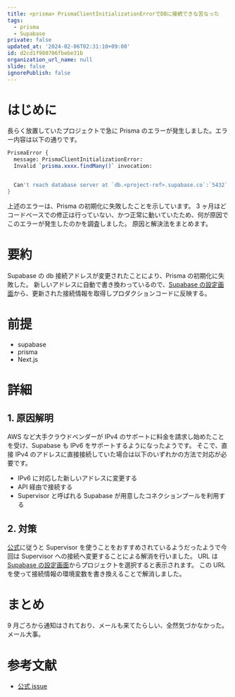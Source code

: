 ```yaml
---
title: <prisma> PrismaClientInitializationErrorでDBに接続できな苦なった
tags:
  - prisma
  - Supabase
private: false
updated_at: '2024-02-06T02:31:10+09:00'
id: d2cd1f980706fbebe31b
organization_url_name: null
slide: false
ignorePublish: false
---
```


# はじめに

長らく放置していたプロジェクトで急に Prisma のエラーが発生しました。エラー内容は以下の通りです。

```bash
PrismaError {
  message: PrismaClientInitializationError:
  Invalid `prisma.xxxx.findMany()` invocation:


  Can't reach database server at `db.<project-ref>.supabase.co`:`5432`
}
```

上述のエラーは、Prisma の初期化に失敗したことを示しています。
3 ヶ月ほどコードベースでの修正は行っていない、かつ正常に動いていたため、何が原因でこのエラーが発生したのかを調査しました。
原因と解決法をまとめます。

# 要約

Supabase の db 接続アドレスが変更されたことにより、Prisma の初期化に失敗した。
新しいアドレスに自動で書き換わっているので、[Supabase の設定画面](https://supabase.com/dashboard/project/_/settings/database)から、更新された接続情報を取得しプロダクションコードに反映する。

# 前提

- supabase
- prisma
- Next.js

# 詳細

## 1. 原因解明

AWS など大手クラウドベンダーが IPv4 のサポートに料金を請求し始めたことを受け、Supabase も IPv6 をサポートするようになったようです。
そこで、直接 IPv4 のアドレスに直接接続していた場合は以下のいずれかの方法で対応が必要です。

- IPv6 に対応した新しいアドレスに変更する
- API 経由で接続する
- Supervisor と呼ばれる Supabase が用意したコネクションプールを利用する

## 2. 対策

[公式](https://github.com/orgs/supabase/discussions/17817)に従うと Supervisor を使うことをおすすめされているようだったようで今回は Supervisor への接続へ変更することによる解消を行いました。
URL は[Supabase の設定画面](https://supabase.com/dashboard/project/_/settings/database)からプロジェクトを選択すると表示されます。
この URL を使って接続情報の環境変数を書き換えることで解消しました。

# まとめ

9 月ごろから通知はされており、メールも来てたらしい、全然気づかなかった。
メール大事。

# 参考文献

- [公式 issue](https://github.com/orgs/supabase/discussions/17817)
